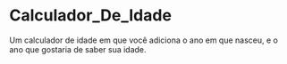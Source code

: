# Calculador_De_Idade
  Um calculador de idade em que você adiciona o ano em que nasceu, e o ano que gostaria de saber sua idade.
